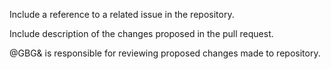 Include a reference to a related issue in the repository.

Include description of the changes proposed in the pull request.

@GBG& is responsible for reviewing proposed changes made to repository.
